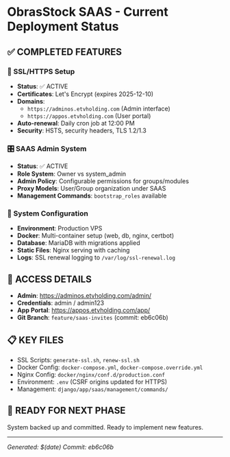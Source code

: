 # ObrasStock SAAS - Current Deployment Status

## ✅ **COMPLETED FEATURES**

### 🔐 SSL/HTTPS Setup
- **Status**: ✅ ACTIVE
- **Certificates**: Let's Encrypt (expires 2025-12-10)
- **Domains**: 
  - `https://adminos.etvholding.com` (Admin interface)
  - `https://appos.etvholding.com` (User portal)
- **Auto-renewal**: Daily cron job at 12:00 PM
- **Security**: HSTS, security headers, TLS 1.2/1.3

### 🎛️ SAAS Admin System
- **Status**: ✅ ACTIVE  
- **Role System**: Owner vs system_admin
- **Admin Policy**: Configurable permissions for groups/modules
- **Proxy Models**: User/Group organization under SAAS
- **Management Commands**: `bootstrap_roles` available

### 🔧 System Configuration
- **Environment**: Production VPS
- **Docker**: Multi-container setup (web, db, nginx, certbot)
- **Database**: MariaDB with migrations applied
- **Static Files**: Nginx serving with caching
- **Logs**: SSL renewal logging to `/var/log/ssl-renewal.log`

## 🔑 **ACCESS DETAILS**
- **Admin**: https://adminos.etvholding.com/admin/
- **Credentials**: admin / admin123
- **App Portal**: https://appos.etvholding.com/app/
- **Git Branch**: `feature/saas-invites` (commit: eb6c06b)

## 📋 **KEY FILES**
- SSL Scripts: `generate-ssl.sh`, `renew-ssl.sh`
- Docker Config: `docker-compose.yml`, `docker-compose.override.yml` 
- Nginx Config: `docker/nginx/conf.d/production.conf`
- Environment: `.env` (CSRF origins updated for HTTPS)
- Management: `django/app/saas/management/commands/`

## 🚀 **READY FOR NEXT PHASE**
System backed up and committed. Ready to implement new features.

---
*Generated: $(date)*
*Commit: eb6c06b*